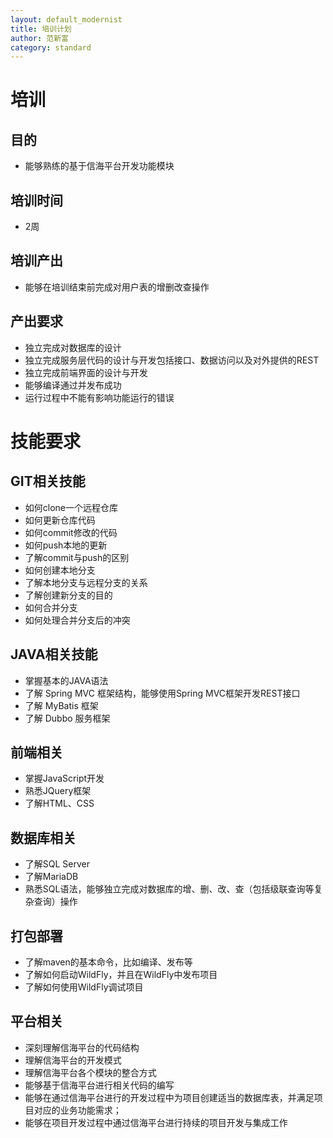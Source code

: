 ```yaml
--- 
layout: default_modernist
title: 培训计划
author: 范新富
category: standard
---
```


# 培训
## 目的
- 能够熟练的基于信海平台开发功能模块
## 培训时间
- 2周
## 培训产出
- 能够在培训结束前完成对用户表的增删改查操作
## 产出要求
- 独立完成对数据库的设计
- 独立完成服务层代码的设计与开发包括接口、数据访问以及对外提供的REST
- 独立完成前端界面的设计与开发
- 能够编译通过并发布成功
- 运行过程中不能有影响功能运行的错误
# 技能要求
## GIT相关技能
- 如何clone一个远程仓库
- 如何更新仓库代码
- 如何commit修改的代码
- 如何push本地的更新
- 了解commit与push的区别
- 如何创建本地分支
- 了解本地分支与远程分支的关系
- 了解创建新分支的目的
- 如何合并分支
- 如何处理合并分支后的冲突

## JAVA相关技能
- 掌握基本的JAVA语法
- 了解 Spring MVC 框架结构，能够使用Spring MVC框架开发REST接口
- 了解 MyBatis 框架
- 了解 Dubbo 服务框架

## 前端相关
- 掌握JavaScript开发
- 熟悉JQuery框架
- 了解HTML、CSS

## 数据库相关
- 了解SQL Server
- 了解MariaDB
- 熟悉SQL语法，能够独立完成对数据库的增、删、改、查（包括级联查询等复杂查询）操作

## 打包部署
- 了解maven的基本命令，比如编译、发布等
- 了解如何启动WildFly，并且在WildFly中发布项目
- 了解如何使用WildFly调试项目

## 平台相关
- 深刻理解信海平台的代码结构
- 理解信海平台的开发模式
- 理解信海平台各个模块的整合方式
- 能够基于信海平台进行相关代码的编写
- 能够在通过信海平台进行的开发过程中为项目创建适当的数据库表，并满足项目对应的业务功能需求；
- 能够在项目开发过程中通过信海平台进行持续的项目开发与集成工作
